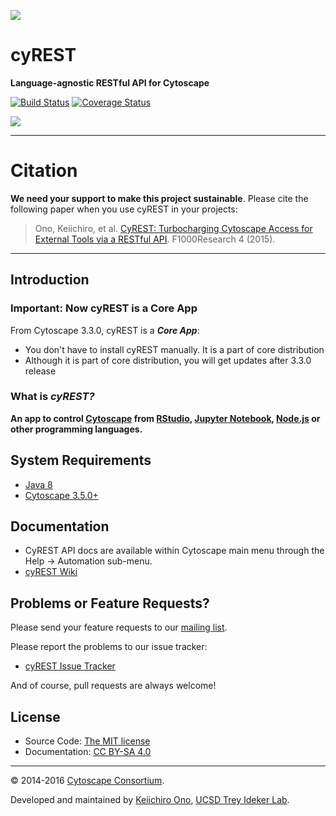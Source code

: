 ![](http://cl.ly/XohP/logo300.png)

# cyREST
**Language-agnostic RESTful API for Cytoscape**

[![Build Status](https://travis-ci.org/cytoscape/cyREST.svg?branch=master)](https://travis-ci.org/cytoscape/cyREST)
[![Coverage Status](https://coveralls.io/repos/cytoscape/cyREST/badge.svg)](https://coveralls.io/r/cytoscape/cyREST)

![](http://cl.ly/Xemf/networkx_cytoscape.png)

----
# Citation
__We need your support to make this project sustainable__.  Please cite the following paper when you use cyREST in your projects:

> Ono, Keiichiro, et al. [CyREST: Turbocharging Cytoscape Access for External Tools via a RESTful API](http://f1000research.com/articles/4-478/v1). F1000Research 4 (2015).
----

## Introduction

### Important: Now cyREST is a Core App
From Cytoscape 3.3.0, cyREST is a ___Core App___:

* You don't have to install cyREST manually.  It is a part of core distribution
* Although it is part of core distribution, you will get updates after 3.3.0 release

### What is *cyREST?*
__An app to control [Cytoscape](http://www.cytoscape.org) from [RStudio](http://www.rstudio.com/), [Jupyter Notebook](http://jupyter.org/), [Node.js](http://nodejs.org/) or other programming languages.__

## System Requirements
* [Java 8](http://www.oracle.com/technetwork/java/javase/downloads/index.html)
* [Cytoscape 3.5.0+](http://www.cytoscape.org/)

## Documentation
* CyREST API docs are available within Cytoscape main menu through the Help &rarr; Automation sub-menu.
* [cyREST Wiki](https://github.com/cytoscape/cyREST/wiki)

## Problems or Feature Requests?
Please send your feature requests to our [mailing list](https://groups.google.com/forum/#!forum/cytoscape-discuss).

Please report the problems to our issue tracker:

* [cyREST Issue Tracker](https://github.com/cytoscape/cyREST/issues)

And of course, pull requests are always welcome!

## License
* Source Code: [The MIT license](http://opensource.org/licenses/MIT)
* Documentation: [CC BY-SA 4.0](http://creativecommons.org/licenses/by-sa/4.0/)

----
&copy; 2014-2016 [Cytoscape Consortium](http://www.cytoscape.org/).

Developed and maintained by [Keiichiro Ono](http://keiono.github.io/), [UCSD Trey Ideker Lab](http://idekerlab.ucsd.edu/Pages/default.aspx).
